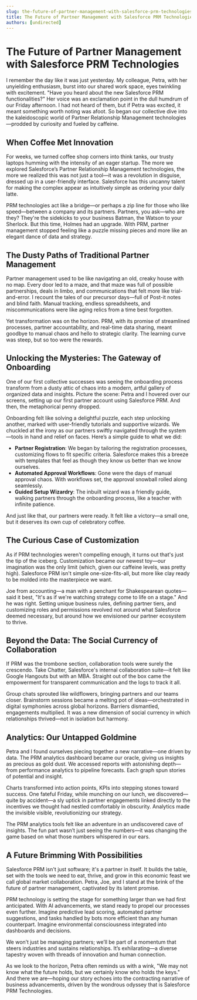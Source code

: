```yaml
---
slug: the-future-of-partner-management-with-salesforce-prm-technologies
title: The Future of Partner Management with Salesforce PRM Technologies
authors: [undirected]
---
```



# The Future of Partner Management with Salesforce PRM Technologies

I remember the day like it was just yesterday. My colleague, Petra, with her unyielding enthusiasm, burst into our shared work space, eyes twinkling with excitement. "Have you heard about the new Salesforce PRM functionalities?" Her voice was an exclamation point in the dull humdrum of our Friday afternoon. I had not heard of them, but if Petra was excited, it meant something worth noting was afoot. So began our collective dive into the kaleidoscopic world of Partner Relationship Management technologies—prodded by curiosity and fueled by caffeine. 

## When Coffee Met Innovation

For weeks, we turned coffee shop corners into think tanks, our trusty laptops humming with the intensity of an eager startup. The more we explored Salesforce’s Partner Relationship Management technologies, the more we realized this was not just a tool—it was a revolution in disguise, dressed up in a user-friendly interface. Salesforce has this uncanny talent for making the complex appear as intuitively simple as ordering your daily latte.

PRM technologies act like a bridge—or perhaps a zip line for those who like speed—between a company and its partners. Partners, you ask—who are they? They're the sidekicks to your business Batman, the Watson to your Sherlock. But this time, Holmes had an upgrade. With PRM, partner management stopped feeling like a puzzle missing pieces and more like an elegant dance of data and strategy.

## The Dusty Paths of Traditional Partner Management

Partner management used to be like navigating an old, creaky house with no map. Every door led to a maze, and that maze was full of possible partnerships, deals in limbo, and communications that felt more like trial-and-error. I recount the tales of our precursor days—full of Post-it notes and blind faith. Manual tracking, endless spreadsheets, and miscommunications were like aging relics from a time best forgotten.

Yet transformation was on the horizon. PRM, with its promise of streamlined processes, partner accountability, and real-time data sharing, meant goodbye to manual chaos and hello to strategic clarity. The learning curve was steep, but so too were the rewards. 

## Unlocking the Mysteries: The Gateway of Onboarding

One of our first collective successes was seeing the onboarding process transform from a dusty attic of chaos into a modern, artful gallery of organized data and insights. Picture the scene: Petra and I hovered over our screens, setting up our first partner account using Salesforce PRM. And then, the metaphorical penny dropped. 

Onboarding felt like solving a delightful puzzle, each step unlocking another, marked with user-friendly tutorials and supportive wizards. We chuckled at the irony as our partners swiftly navigated through the system—tools in hand and relief on faces. Here’s a simple guide to what we did:

- **Partner Registration**: We began by tailoring the registration processes, customizing flows to fit specific criteria. Salesforce makes this a breeze with templates that feel as though they know us better than we know ourselves.
- **Automated Approval Workflows**: Gone were the days of manual approval chaos. With workflows set, the approval snowball rolled along seamlessly.
- **Guided Setup Wizardry**: The inbuilt wizard was a friendly guide, walking partners through the onboarding process, like a teacher with infinite patience.

And just like that, our partners were ready. It felt like a victory—a small one, but it deserves its own cup of celebratory coffee.

## The Curious Case of Customization

As if PRM technologies weren't compelling enough, it turns out that's just the tip of the iceberg. Customization became our newest toy—our imagination was the only limit (which, given our caffeine levels, was pretty high). Salesforce PRM isn't simple one-size-fits-all, but more like clay ready to be molded into the masterpiece we want.

Joe from accounting—a man with a penchant for Shakespearean quotes—said it best, "It's as if we're watching strategy come to life on a stage." And he was right. Setting unique business rules, defining partner tiers, and customizing roles and permissions revolved not around what Salesforce deemed necessary, but around how we envisioned our partner ecosystem to thrive.

## Beyond the Data: The Social Currency of Collaboration

If PRM was the trombone section, collaboration tools were surely the crescendo. Take Chatter, Salesforce's internal collaboration suite—it felt like Google Hangouts but with an MBA. Straight out of the box came the empowerment for transparent communication and the logs to track it all.

Group chats sprouted like wildflowers, bringing partners and our teams closer. Brainstorm sessions became a melting pot of ideas—orchestrated in digital symphonies across global horizons. Barriers dismantled, engagements multiplied. It was a new dimension of social currency in which relationships thrived—not in isolation but harmony.

## Analytics: Our Untapped Goldmine

Petra and I found ourselves piecing together a new narrative—one driven by data. The PRM analytics dashboard became our oracle, giving us insights as precious as gold dust. We accessed reports with astonishing depth—from performance analytics to pipeline forecasts. Each graph spun stories of potential and insight.

Charts transformed into action points, KPIs into stepping stones toward success. One fateful Friday, while munching on our lunch, we discovered—quite by accident—a sly uptick in partner engagements linked directly to the incentives we thought had nestled comfortably in obscurity. Analytics made the invisible visible, revolutionizing our strategy.

The PRM analytics tools felt like an adventure in an undiscovered cave of insights. The fun part wasn’t just seeing the numbers—it was changing the game based on what those numbers whispered in our ears.

## A Future Brimming With Possibilities

Salesforce PRM isn't just software; it's a partner in itself. It builds the table, set with the tools we need to eat, thrive, and grow in this economic feast we call global market collaboration. Petra, Joe, and I stand at the brink of the future of partner management, captivated by its latent promise.

PRM technology is setting the stage for something larger than we had first anticipated. With AI advancements, we stand ready to propel our processes even further. Imagine predictive lead scoring, automated partner suggestions, and tasks handled by bots more efficient than any human counterpart. Imagine environmental consciousness integrated into dashboards and decisions.

We won’t just be managing partners; we’ll be part of a momentum that steers industries and sustains relationships. It’s exhilarating—a diverse tapestry woven with threads of innovation and human connection.

As we look to the horizon, Petra often reminds us with a wink, "We may not know what the future holds, but we certainly know who holds the keys." And there we are—hoping our story echoes into the contracting narrative of business advancements, driven by the wondrous odyssey that is Salesforce PRM Technologies.